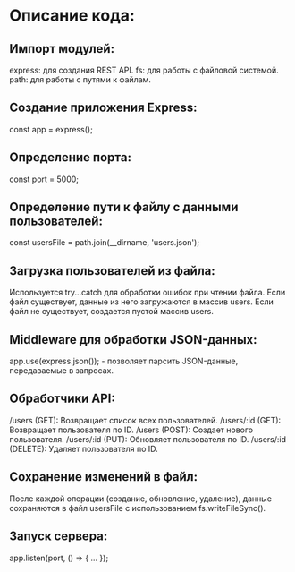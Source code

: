 # Описание кода:

## Импорт модулей:
express: для создания REST API.
fs: для работы с файловой системой.
path: для работы с путями к файлам.

## Создание приложения Express: 
const app = express();

## Определение порта: 
const port = 5000;

## Определение пути к файлу с данными пользователей:
const usersFile = path.join(__dirname, 'users.json');

## Загрузка пользователей из файла:
Используется try...catch для обработки ошибок при чтении файла.
Если файл существует, данные из него загружаются в массив users.
Если файл не существует, создается пустой массив users.

## Middleware для обработки JSON-данных:
app.use(express.json()); - позволяет парсить JSON-данные, передаваемые в запросах.

## Обработчики API:
/users (GET): Возвращает список всех пользователей.
/users/:id (GET): Возвращает пользователя по ID.
/users (POST): Создает нового пользователя.
/users/:id (PUT): Обновляет пользователя по ID.
/users/:id (DELETE): Удаляет пользователя по ID.

## Сохранение изменений в файл:
После каждой операции (создание, обновление, удаление), данные сохраняются в файл usersFile с использованием fs.writeFileSync().

## Запуск сервера:
app.listen(port, () => { ... });

